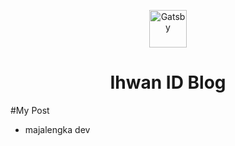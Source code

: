 <p align="center">
  <a href="https://ihwan.id">
    <img alt="Gatsby" src="https://www.gatsbyjs.org/monogram.svg" width="60" />
  </a>
</p>
<h1 align="center">
  Ihwan ID Blog
</h1>

#My Post

* majalengka dev